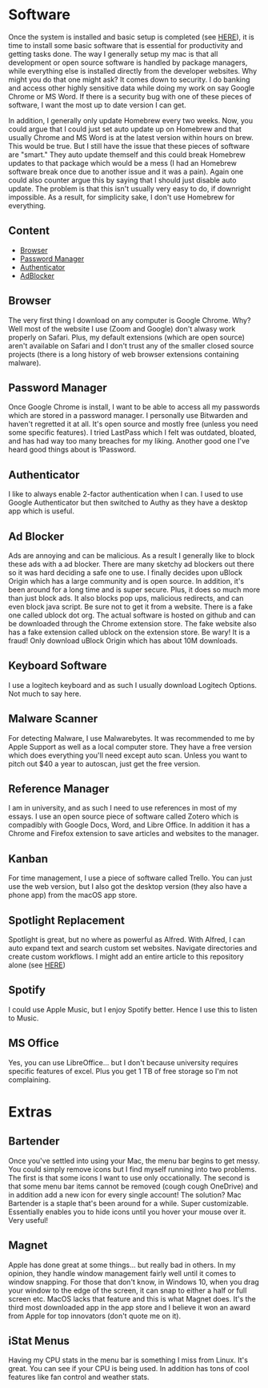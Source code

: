 # Software

Once the system is installed and basic setup is completed (see [HERE](Setup)), it is time to install some basic software that is essential for productivity and getting tasks done. The way I generally setup my mac is that all development or open source software is handled by package managers, while everything else is installed directly from the developer websites. Why might you do that one might ask? It comes down to security. I do banking and access other highly sensitive data while doing my work on say Google Chrome or MS Word. If there is a security bug with one of these pieces of software, I want the most up to date version I can get.

In addition, I generally only update Homebrew every two weeks. Now, you could argue that I could just set auto update up on Homebrew and that usually Chrome and MS Word is at the latest version within hours on brew. This would be true. But I still have the issue that these pieces of software are "smart." They auto update themself and this could break Homebrew updates to that package which would be a mess (I had an Homebrew software break once due to another issue and it was a pain). Again one could also counter argue this by saying that I should just disable auto update. The problem is that this isn't usually very easy to do, if downright impossible. As a result, for simplicity sake, I don't use Homebrew for everything.

## Content

- [Browser](#Browser)
- [Password Manager](#Password-Manager)
- [Authenticator](#Authenticator)
- [AdBlocker](#Adblocker)

## Browser

The very first thing I download on any computer is Google Chrome. Why? Well most of the website I use (Zoom and Google) don't alwasy work properly on Safari. Plus, my default extensions (which are open source) aren't available on Safari and I don't trust any of the smaller closed source projects (there is a long history of web browser extensions containing malware).

## Password Manager

Once Google Chrome is install, I want to be able to access all my passwords which are stored in a password manager. I personally use Bitwarden and haven't regretted it at all. It's open source and mostly free (unless you need some specific features). I tried LastPass which I felt was outdated, bloated, and has had way too many breaches for my liking. Another good one I've heard good things about is 1Password.

## Authenticator

I like to always enable 2-factor authentication when I can. I used to use Google Authenticator but then switched to Authy as they have a desktop app which is useful.

## Ad Blocker

Ads are annoying and can be malicious. As a result I generally like to block these ads with a ad blocker. There are many sketchy ad blockers out there so it was hard deciding a safe one to use. I finally decides upon uBlock Origin which has a large community and is open source. In addition, it's been around for a long time and is super secure. Plus, it does so much more than just block ads. It also blocks pop ups, malicious redirects, and can even block java script. Be sure not to get it from a website. There is a fake one called ublock dot org. The actual software is hosted on github and can be downloaded through the Chrome extension store. The fake website also has a fake extension called ublock on the extension store. Be wary! It is a fraud! Only download uBlock Origin which has about 10M downloads.

## Keyboard Software

I use a logitech keyboard and as such I usually download Logitech Options. Not much to say here.

## Malware Scanner

For detecting Malware, I use Malwarebytes. It was recommended to me by Apple Support as well as a local computer store. They have a free version which does everything you'll need except auto scan. Unless you want to pitch out $40 a year to autoscan, just get the free version. 

## Reference Manager

I am in university, and as such I need to use references in most of my essays. I use an open source piece of software called Zotero which is compadibly with Google Docs, Word, and Libre Office. In addition it has a Chrome and Firefox extension to save articles and websites to the manager.

## Kanban

For time management, I use a piece of software called Trello. You can just use the web version, but I also got the desktop version (they also have a phone app) from the macOS app store.

## Spotlight Replacement

Spotlight is great, but no where as powerful as Alfred. With Alfred, I can auto expand text and search custom set websites. Navigate directories and create custom workflows. I might add an entire article to this repository alone (see [HERE](Alfred))

## Spotify

I could use Apple Music, but I enjoy Spotify better. Hence I use this to listen to Music.

## MS Office

Yes, you can use LibreOffice... but I don't because university requires specific features of excel. Plus you get 1 TB of free storage so I'm not complaining.

# Extras

## Bartender

Once you've settled into using your Mac, the menu bar begins to get messy. You could simply remove icons but I find myself running into two problems. The first is that some icons I want to use only occationally. The second is that some menu bar items cannot be removed (cough cough OneDrive) and in addition add a new icon for every single account! The solution? Mac Bartender is a staple that's been around for a while. Super customizable. Essentially enables you to hide icons until you hover your mouse over it. Very useful!

## Magnet

Apple has done great at some things... but really bad in others. In my opinion, they handle window management fairly well until it comes to window snapping. For those that don't know, in Windows 10, when you drag your window to the edge of the screen, it can snap to either a half or full screen etc. MacOS lacks that feature and this is what Magnet does. It's the third most downloaded app in the app store and I believe it won an award from Apple for top innovators (don't quote me on it).

## iStat Menus

Having my CPU stats in the menu bar is something I miss from Linux. It's great. You can see if your CPU is being used. In addition has tons of cool features like fan control and weather stats.
